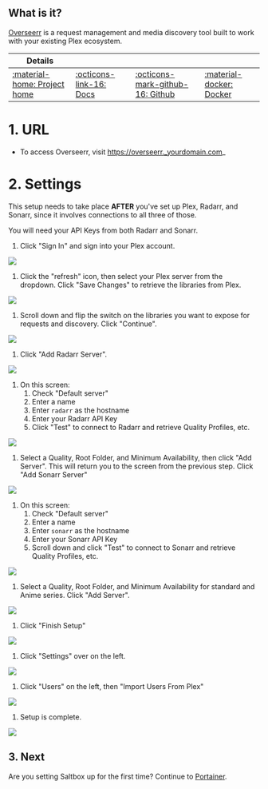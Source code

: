 ## What is it?

[Overseerr](https://overseerr.dev/) is a request management and media discovery tool built to work with your existing Plex ecosystem.

| Details     |             |             |             |
|-------------|-------------|-------------|-------------|
| [:material-home: Project home ](https://overseerr.dev/) | [:octicons-link-16: Docs](https://docs.overseerr.dev/) | [:octicons-mark-github-16: Github](https://github.com/sct/overseerr) | [:material-docker: Docker ](https://hub.docker.com/r/sctx/overseerr)|


# 1. URL

- To access Overseerr, visit https://overseerr._yourdomain.com_

# 2. Settings

This setup needs to take place **AFTER** you've set up Plex, Radarr, and Sonarr, since it involves connections to all three of those.

You will need your API Keys from both Radarr and Sonarr.

1. Click "Sign In" and sign into your Plex account.

![](/images/overseerr/01-overseerr.png)

1. Click the "refresh" icon, then select your Plex server from the dropdown.  Click "Save Changes" to retrieve the libraries from Plex.

![](/images/overseerr/02-overseerr.png)

1. Scroll down and flip the switch on the libraries you want to expose for requests and discovery.  Click "Continue".

![](/images/overseerr/03-overseerr.png)

1. Click "Add Radarr Server".

![](/images/overseerr/04-overseerr.png)

1. On this screen:
    1. Check "Default server"
    2. Enter a name
    3. Enter `radarr` as the hostname
    4. Enter your Radarr API Key
    5. Click "Test" to connect to Radarr and retrieve Quality Profiles, etc.

![](/images/overseerr/05-overseerr.png)

1. Select a Quality, Root Folder, and Minimum Availability, then click "Add Server".  This will return you to the screen from the previous step. Click "Add Sonarr Server"

![](/images/overseerr/06-overseerr.png)

1. On this screen:
    1. Check "Default server"
    2. Enter a name
    3. Enter `sonarr` as the hostname
    4. Enter your Sonarr API Key
    5. Scroll down and click "Test" to connect to Sonarr and retrieve Quality Profiles, etc.

![](/images/overseerr/07-overseerr.png)

1. Select a Quality, Root Folder, and Minimum Availability for standard and Anime series.  Click  "Add Server".

![](/images/overseerr/08-overseerr.png)

1. Click "Finish Setup"

![](/images/overseerr/09-overseerr.png)

1. Click "Settings" over on the left.

![](/images/overseerr/10-overseerr.png)

1. Click "Users" on the left, then "Import Users From Plex"

![](/images/overseerr/11-overseerr.png)

1. Setup is complete.

![](/images/overseerr/12-overseerr.png)

## 3. Next

Are you setting Saltbox up for the first time?  Continue to [Portainer](/apps/portainer/).
